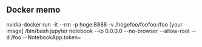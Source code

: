 ## Docker memo

nvidia-docker run -it --rm  -p hoge:8888 -v /hogefoo/foofoo:/foo [your image] /bin/bash
jupyter notebook --ip 0.0.0.0 --no-browser --allow-root --d /foo --NotebookApp.token=
